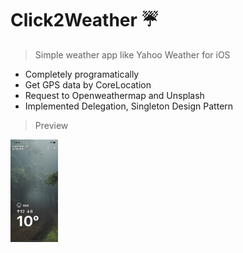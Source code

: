 # Click2Weather ☔️

> Simple weather app like Yahoo Weather for iOS

+ Completely programatically
+ Get GPS data by CoreLocation
+ Request to Openweathermap and Unsplash
+ Implemented Delegation, Singleton Design Pattern

>Preview

<img src="Click2Weather/Resources/exapleV1.png" width=15% height=15%>
